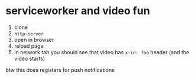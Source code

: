 serviceworker and video fun
====

1. clone
2. `http-server`
3. open in browser
4. reload page
5. in network tab you should see that video has `x-id: foo` header (and the video starts)


btw this does registers for push notifications

